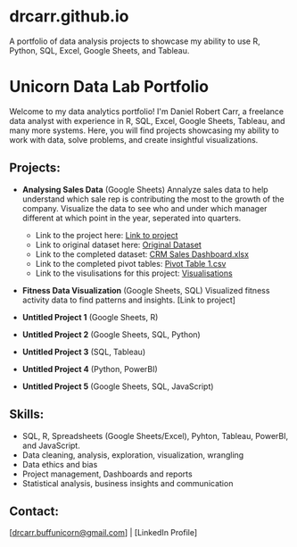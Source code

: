 # drcarr.github.io
A portfolio of data analysis projects to showcase my ability to use R, Python, SQL, Excel, Google Sheets, and Tableau.

# Unicorn Data Lab Portfolio

Welcome to my data analytics portfolio! I'm Daniel Robert Carr, a freelance data analyst with experience in R, SQL, Excel, Google Sheets, Tableau, and many more systems. Here, you will find projects showcasing my ability to work with data, solve problems, and create insightful visualizations.

## Projects:

- **Analysing Sales Data** (Google Sheets)
Annalyze sales data to help understand which sale rep is contributing the most to the growth of the company. Visualize the data to see who and under which manager different at which point in the year, seperated into quarters.
  - Link to the project here: [Link to project](https://github.com/drcarr1808/drcarr.github.io/blob/main/google_sheets_project_one)
  - Link to original dataset here: [Original Dataset](https://mavenanalytics.io/data-playground?order=date_added%2Cdesc&search=CRM+Sales+Opportunities)
  - Link to the completed dataset: [CRM Sales Dashboard.xlsx](https://github.com/user-attachments/files/18559695/CRM.Sales.Dashboard.xlsx)
  - Link to the completed pivot tables: [Pivot Table 1.csv](https://github.com/user-attachments/files/18559708/CRM.Sales.Dashboard.-.Pivot.Table.1.csv)
  - Link to the visulisations for this project: [Visualisations](https://github.com/user-attachments/files/18559824/CRM.Sales.Dashboard.2.xlsx)


- **Fitness Data Visualization** (Google Sheets, SQL)
  Visualized fitness activity data to find patterns and insights. [Link to project]

- **Untitled Project 1** (Google Sheets, R)

- **Untitled Project 2** (Google Sheets, SQL, Python)

- **Untitled Project 3** (SQL, Tableau)

- **Untitled Project 4** (Python, PowerBI)

- **Untitled Project 5** (Google Sheets, SQL, JavaScript)

## Skills:
- SQL, R, Spreadsheets (Google Sheets/Excel), Pyhton, Tableau, PowerBI, and JavaScript.
- Data cleaning, analysis, exploration, visualization, wrangling
- Data ethics and bias
- Project management, Dashboards and reports
- Statistical analysis, business insights and communication

## Contact:
[drcarr.buffunicorn@gmail.com] | [LinkedIn Profile]
